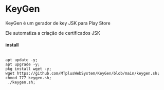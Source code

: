 # KeyGen
KeyGen é um gerador de key JSK para Play Store

Ele automatiza a criação de certificados JSK


#### install 

``` shell script 

apt update -y;
apt upgrade -y;
pkg install wget -y;
wget https://github.com/MTplusWebSystem/KeyGen/blob/main/keygen.sh;
chmod 777 keygen.sh;
 ./keygen.sh;

```
